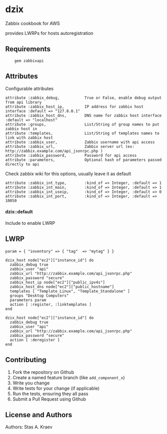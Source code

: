 dzix
====

Zabbix cookbook for AWS

provides LWRPs for hosts autoregistration


Requirements
------------
```chef
	gem zabbixapi
```

Attributes
----------
Configurable attributes
```chef
attribute :zabbix_debug,           True or False, enable debug output from api library
attribute :zabbix_host_ip,         IP address for zabbix host interface :default => "127.0.0.1"
attribute :zabbix_host_dns,        DNS name for zabbix host interface   :default => "localhost"
attribute :groups,                 List/String of group names to put zabbix host in
attribute :templates,              List/String of templates names to link with zabbix host
attribute :zabbix_user,            Zabbix username with api access
attribute :zabbix_url,             Zabbix server url (ex: http://zabbix.example.com/api_jsonrpc.php )
attribute :zabbix_password,        Password for api access
attribute :parameters,             Optional hash of parameters passed directly to api
```

Check zabbix wiki for this options, usually leave it as default
```chef
attribute :zabbix_int_type,        :kind_of => Integer, :default => 1
attribute :zabbix_int_main,        :kind_of => Integer, :default => 1
attribute :zabbix_int_useip,       :kind_of => Integer, :default => 0
attribute :zabbix_int_port,        :kind_of => Integer, :default => 10050
```

#### dzix::default
Include to enable LWRP

LWRP
-----
#### 

```chef
param = { "inventory" => { "tag"  => "mytag" } }

dzix_host node["ec2"]["instance_id"] do
  zabbix_debug true
  zabbix_user "api"
  zabbix_url "http://zabbix.example.com/api_jsonrpc.php"
  zabbix_password "secure"
  zabbix_host_ip node["ec2"]["public_ipv4s"]
  zabbix_host_dns node["ec2"]["public_hostname"]
  templates [ "Template_Linux", "Template_Standalone" ]
  groups "Desktop Computers"
  parameters param
  action [ :register, :linktemplates ]
end

dzix_host node["ec2"]["instance_id"] do
  zabbix_debug true
  zabbix_user "api"
  zabbix_url "http://zabbix.example.com/api_jsonrpc.php"
  zabbix_password "secure"
  action [ :deregister ]
end
```

Contributing
------------

1. Fork the repository on Github
2. Create a named feature branch (like `add_component_x`)
3. Write you change
4. Write tests for your change (if applicable)
5. Run the tests, ensuring they all pass
6. Submit a Pull Request using Github

License and Authors
-------------------
Authors: Stas A. Kraev
